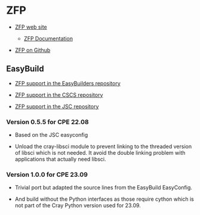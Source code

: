 # ZFP

  * [ZFP web site](https://computing.llnl.gov/projects/zfp)

      * [ZFP Documentation](https://zfp.readthedocs.io/en/release1.0.0/)

  * [ZFP on Github](https://github.com/LLNL/zfp)


## EasyBuild

  * [ZFP support in the EasyBuilders repository](https://github.com/easybuilders/easybuild-easyconfigs/tree/develop/easybuild/easyconfigs/z/zfp)

  * [ZFP support in the CSCS repository](https://github.com/eth-cscs/production/tree/master/easybuild/easyconfigs/z/zfp)

  * [ZFP support in the JSC repository](https://github.com/easybuilders/JSC/tree/2022/Golden_Repo/z/zfp)


### Version 0.5.5 for CPE 22.08

-   Based on the JSC easyconfig
 
-   Unload the cray-libsci module to prevent linking to the threaded version of
    libsci which is not needed. It avoid the double linking problem with 
    applications that actually need libsci.


### Version 1.0.0 for CPE 23.09

-   Trivial port but adapted the source lines from the EasyBuild EasyConfig.

-   And build without the Python interfaces as those require cython which is
    not part of the Cray Python version used for 23.09.

